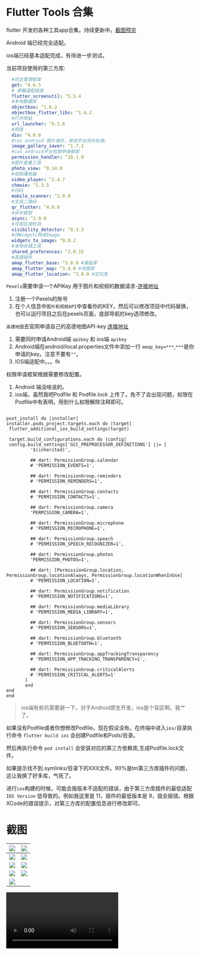 # Flutter Tools 合集


flutter 开发的各种工具app合集。持续更新中。[截图预览](#截图)

Android 端已经完全适配。

ios端已经基本适配完成，有待进一步测试。

当前项目使用的第三方库:

```yaml
  #状态管理框架
  get: ^4.6.5
  # 屏幕适配框架
  flutter_screenutil: ^5.5.4
  #本地数据库
  objectbox: ^1.6.2
  objectbox_flutter_libs: ^1.6.2
  #打开网站
  url_launcher: ^6.1.6
  #网络
  dio: ^4.0.6
  #ios android 图片保存，其他平台另外处理。
  image_gallery_saver: ^1.7.1
  #ios android平台权限申请框架
  permission_handler: ^10.1.0
  #图片查看工具
  photo_view: ^0.14.0
  #视频播放器
  video_player: ^2.4.7
  chewie: ^1.3.5
  #扫码
  mobile_scanner: ^2.0.0
  #生成二维码
  qr_flutter: ^4.0.0
  #异步框架
  async: ^2.9.0
  #可视区域检测
  visibility_detector: ^0.3.3
  #将Widgetc转成Image
  widgets_to_image: ^0.0.2
  #本地存储工具
  shared_preferences: ^2.0.15
  #高德插件
  amap_flutter_base: ^3.0.0 #基础库
  amap_flutter_map: ^3.0.0 #地图库
  amap_flutter_location: ^3.0.0 #定位库
```

`Pexels`需要申请一个APIKey 用于图片和视频的数据请求-[连接地址](https://www.pexels.com/zh-cn/)
  
  1. 注册一个Pexels的账号
  2. 在个人信息中`图片和视频API`中查看你的KEY。然后可以修改项目中代码替换，也可以运行项目之后在pexels页面，底部导航栏key选项修改。
  
  `高德地图`去官网申请自己的高德地图API-key [连接地址](https://lbs.amap.com/dev/#/)
   
   1. 需要同时申请Android端 `apikey` 和 ios端 `apikey`
   2. Android端在android/local.properties文件中添加一行 `amap_key=***`,`***`是你申请的key。注意不要有`""`。
   3. IOS端适配中。。。fk
   
   权限申请框架根据需要修改配置。
   1. Android 端没啥说的。
   2. ios端，虽然我吧Podfile 和 Podfile.lock 上传了。免不了会出现问题，权限在Podfile中有表明，用到什么权限解除注释即可。
   
   ```
  
post_install do |installer|
  installer.pods_project.targets.each do |target|
    flutter_additional_ios_build_settings(target)

    target.build_configurations.each do |config|
    config.build_settings['GCC_PREPROCESSOR_DEFINITIONS'] ||= [
            '$(inherited)',

            ## dart: PermissionGroup.calendar
            # 'PERMISSION_EVENTS=1',

            ## dart: PermissionGroup.reminders
            # 'PERMISSION_REMINDERS=1',

            ## dart: PermissionGroup.contacts
            # 'PERMISSION_CONTACTS=1',

            ## dart: PermissionGroup.camera
            'PERMISSION_CAMERA=1',

            ## dart: PermissionGroup.microphone
            # 'PERMISSION_MICROPHONE=1',

            ## dart: PermissionGroup.speech
            # 'PERMISSION_SPEECH_RECOGNIZER=1',

            ## dart: PermissionGroup.photos
            'PERMISSION_PHOTOS=1',

            ## dart: [PermissionGroup.location, PermissionGroup.locationAlways, PermissionGroup.locationWhenInUse]
            # 'PERMISSION_LOCATION=1',

            ## dart: PermissionGroup.notification
            # 'PERMISSION_NOTIFICATIONS=1',

            ## dart: PermissionGroup.mediaLibrary
            # 'PERMISSION_MEDIA_LIBRARY=1',

            ## dart: PermissionGroup.sensors
            # 'PERMISSION_SENSORS=1',

            ## dart: PermissionGroup.bluetooth
            # 'PERMISSION_BLUETOOTH=1',

            ## dart: PermissionGroup.appTrackingTransparency
            # 'PERMISSION_APP_TRACKING_TRANSPARENCY=1',

            ## dart: PermissionGroup.criticalAlerts
            # 'PERMISSION_CRITICAL_ALERTS=1'
          ]
          end
  end
end

   ```
   
   
   > ios端有些坑需要避一下，对于Android原生开发，ios是个盲区啊。我艹了。
   
   如果没有Podfile或者你想修改Podfile。现在假设没有。在终端中进入`ios/`目录执行命令 ` flutter build ios ` 会创建Podfile和Pods/目录。 
   
   然后再执行命令 `pod install` 会安装对应的第三方依赖库,生成Podfile.lock文件。
   
   如果提示找不到.symlinks/目录下的XXX文件。90%是tm第三方库插件的问题，这让我换了好多库，气死了。
   
   进行`ios`构建的时候，可能会报版本不适配的错误，由于第三方库插件的最低适配`IOS Version` 低导致的。例如我这里是 11，插件的最低版本是 9，就会报错。根据XCode的错误提示，对第三方库的配置信息进行修改即可。
   
   
   
   


# 截图

| ![](./photo/1.jpg) | ![](./photo/2.jpg) |
| ------------------ | ------------------ |
| ![](./photo/3.jpg) | ![](./photo/4.jpg) |
| ![](./photo/5.jpg) | ![](./photo/6.jpg) |
| ![](./photo/7.jpg) | ![](./photo/8.jpg) |
| ![](./photo/9.jpg) |                    |


![](./photo/pexels_video.mp4)
